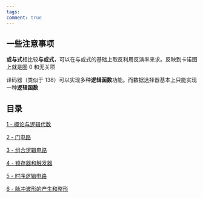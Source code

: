 ```yaml
---
tags: 
comment: true
---
```

## 一些注意事项

**或与式**相比较**与或式**，可以在与或式的基础上取反利用反演率来求。反映到卡诺图上就是圈 $0$ 和无关项

译码器（类似于 138）可以实现多种**逻辑函数**功能。而数据选择器基本上只能实现一种**逻辑函数**

## 目录

[1 - 概论与逻辑代数](1%20-%20概论与逻辑代数.md)

[2 - 门电路](2%20-%20门电路.md)

[3 - 组合逻辑电路](3%20-%20组合逻辑电路.md)

[4 - 锁存器和触发器](4%20-%20锁存器和触发器.md)

[5 - 时序逻辑电路](5%20-%20时序逻辑电路.md)

[6 - 脉冲波形的产生和整形](6%20-%20脉冲波形的产生和整形.md)